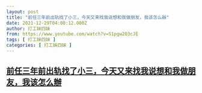 ```yaml
---
layout: post
title: "前任三年前出轨找了小三，今天又来找我说想和我做朋友，我该怎么辦"
date: 2021-12-29T04:00:12.000Z
author: 打工妹四妹
from: https://www.youtube.com/watch?v=S1pgw2O3cJE
tags: [ 打工妹四妹 ]
categories: [ 打工妹四妹 ]
---
```

<!--1640750412000-->
[前任三年前出轨找了小三，今天又来找我说想和我做朋友，我该怎么辦](https://www.youtube.com/watch?v=S1pgw2O3cJE)
------

<div>

</div>
